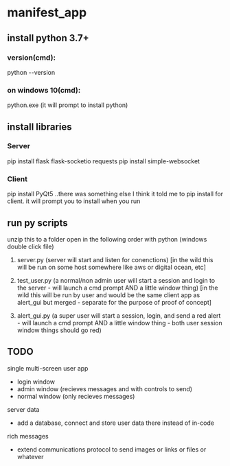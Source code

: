 # manifest_app

## install python 3.7+

### version(cmd):
python --version

### on windows 10(cmd):
python.exe
(it will prompt to install python)


## install libraries

### Server
pip install flask flask-socketio requests
pip install simple-websocket

### Client
pip install PyQt5
..there was something else I think it told me to pip install for client. it will prompt you to install when you run


## run py scripts
unzip this to a folder
open in the following order with python (windows double click file)

1. server.py
(server will start and listen for conenctions)
[in the wild this will be run on some host somewhere like aws or digital ocean, etc]

2. test_user.py
(a normal/non admin user will start a session and login to the server - will launch a cmd prompt AND a little window thing)
[in the wild this will be run by user and would be the same client app as alert_gui but merged - separate for the purpose of proof of concept]

3. alert_gui.py
(a super user will start a session, login, and send a red alert - will launch a cmd prompt AND a little window thing - both user session window things should go red)


## TODO
single multi-screen user app
- login window
- admin window (recieves messages and with controls to send)
- normal window (only recieves messages)

server data
- add a database, connect and store user data there instead of in-code

rich messages
- extend communications protocol to send images or links or files or whatever 
